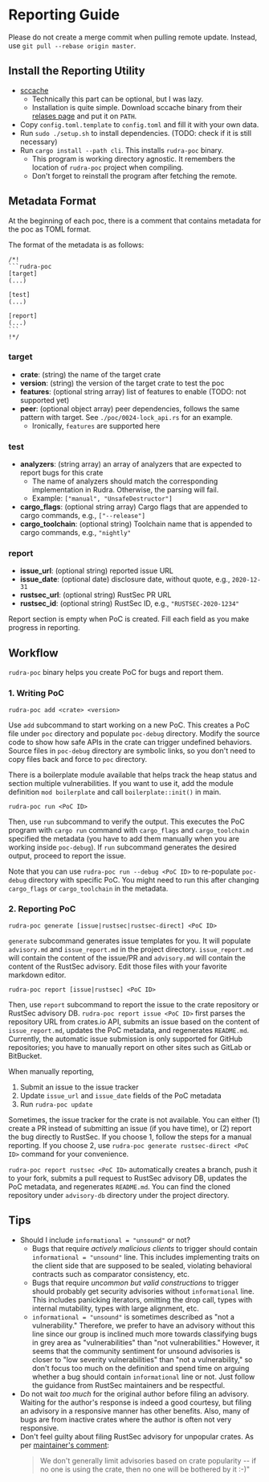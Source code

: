 # Reporting Guide

Please do not create a merge commit when pulling remote update. Instead, use `git pull --rebase origin master`.

## Install the Reporting Utility

- [sccache](https://github.com/mozilla/sccache)
  - Technically this part can be optional, but I was lazy.
  - Installation is quite simple. Download sccache binary from their [relases page](https://github.com/mozilla/sccache/releases) and put it on `PATH`.
- Copy `config.toml.template` to `config.toml` and fill it with your own data.
- Run `sudo ./setup.sh` to install dependencies. (TODO: check if it is still necessary)
- Run `cargo install --path cli`. This installs `rudra-poc` binary.
  - This program is working directory agnostic. It remembers the location of `rudra-poc` project when compiling.
  - Don't forget to reinstall the program after fetching the remote.

## Metadata Format

At the beginning of each poc, there is a comment that contains metadata for the poc as TOML format.

The format of the metadata is as follows:
````
/*!
```rudra-poc
[target]
(...)

[test]
(...)

[report]
(...)
```
!*/
````

### target

- **crate**: (string) the name of the target crate
- **version**: (string) the version of the target crate to test the poc
- **features**: (optional string array) list of features to enable (TODO: not supported yet)
- **peer**: (optional object array) peer dependencies, follows the same pattern with target. See `./poc/0024-lock_api.rs` for an example.
  - Ironically, `features` are supported here

### test

- **analyzers**: (string array) an array of analyzers that are expected to report bugs for this crate
  - The name of analyzers should match the corresponding implementation in Rudra. Otherwise, the parsing will fail.
  - Example: `["manual", "UnsafeDestructor"]`
- **cargo_flags**: (optional string array) Cargo flags that are appended to cargo commands, e.g., `["--release"]`
- **cargo_toolchain**: (optional string) Toolchain name that is appended to cargo commands, e.g., `"nightly"`

### report

- **issue_url**: (optional string) reported issue URL
- **issue_date**: (optional date) disclosure date, without quote, e.g., `2020-12-31`
- **rustsec_url**: (optional string) RustSec PR URL
- **rustsec_id**: (optional string) RustSec ID, e.g., `"RUSTSEC-2020-1234"`

Report section is empty when PoC is created. Fill each field as you make progress in reporting.

## Workflow

`rudra-poc` binary helps you create PoC for bugs and report them.

### 1. Writing PoC

```shell
rudra-poc add <crate> <version>
```

Use `add` subcommand to start working on a new PoC. This creates a PoC file under `poc` directory and populate `poc-debug` directory. Modify the source code to show how safe APIs in the crate can trigger undefined behaviors. Source files in `poc-debug` directory are symbolic links, so you don't need to copy files back and force to `poc` directory.

There is a boilerplate module available that helps track the heap status and section multiple vulnerabilities. If you want to use it, add the module definition `mod boilerplate` and call `boilerplate::init()` in main.


```shell
rudra-poc run <PoC ID>
```

Then, use `run` subcommand to verify the output. This executes the PoC program with `cargo run` command with `cargo_flags` and `cargo_toolchain` specified the metadata (you have to add them manually when you are working inside `poc-debug`). If `run` subcommand generates the desired output, proceed to report the issue.

Note that you can use `rudra-poc run --debug <PoC ID>` to re-populate `poc-debug` directory with specific PoC. You might need to run this after changing `cargo_flags` or `cargo_toolchain` in the metadata.

### 2. Reporting PoC

```shell
rudra-poc generate [issue|rustsec|rustsec-direct] <PoC ID>
```

`generate` subcommand generates issue templates for you. It will populate `advisory.md` and `issue_report.md` in the project directory. `issue_report.md` will contain the content of the issue/PR and `advisory.md` will contain the content of the RustSec advisory. Edit those files with your favorite markdown editor.

```shell
rudra-poc report [issue|rustsec] <PoC ID>
```

Then, use `report` subcommand to report the issue to the crate repository or RustSec advisory DB. `rudra-poc report issue <PoC ID>` first parses the repository URL from crates.io API, submits an issue based on the content of `issue_report.md`, updates the PoC metadata, and regenerates `README.md`. Currently, the automatic issue submission is only supported for GitHub repositories; you have to manually report on other sites such as GitLab or BitBucket.

When manually reporting,
1. Submit an issue to the issue tracker
2. Update `issue_url` and `issue_date` fields of the PoC metadata
3. Run `rudra-poc update`

Sometimes, the issue tracker for the crate is not available. You can either (1) create a PR instead of submitting an issue (if you have time), or (2) report the bug directly to RustSec. If you choose 1, follow the steps for a manual reporting. If you choose 2, use `rudra-poc generate rustsec-direct <PoC ID>` command for your convenience.

`rudra-poc report rustsec <PoC ID>` automatically creates a branch, push it to your fork, submits a pull request to RustSec advisory DB, updates the PoC metadata, and regenerates `README.md`. You can find the cloned repository under `advisory-db` directory under the project directory.

## Tips

- Should I include `informational = "unsound"` or not?
  - Bugs that require *actively malicious clients* to trigger should contain `informational = "unsound"` line. This includes implementing traits on the client side that are supposed to be sealed, violating behavioral contracts such as comparator consistency, etc.
  - Bugs that require *uncommon but valid constructions* to trigger should probably get security advisories without `informational` line. This includes panicking iterators, omitting the drop call, types with internal mutability, types with large alignment, etc.
  - `informational = "unsound"` is sometimes described as "not a vulnerability." Therefore, we prefer to have an advisory without this line since our group is inclined much more towards classifying bugs in grey area as "vulnerabilities" than "not vulnerabilities." However, it seems that the community sentiment for unsound advisories is closer to "low severity vulnerabilities" than "not a vulnerability," so don't focus too much on the definition and spend time on arguing whether a bug should contain `informational` line or not. Just follow the guidance from RustSec maintainers and be respectful.
- Do not wait *too much* for the original author before filing an advisory. Waiting for the author's response is indeed a good courtesy, but filing an advisory in a responsive manner has other benefits. Also, many of bugs are from inactive crates where the author is often not very responsive.
- Don't feel guilty about filing RustSec advisory for unpopular crates. As per [maintainer's comment](https://github.com/RustSec/advisory-db/pull/328#issuecomment-653725642):
  > We don't generally limit advisories based on crate popularity -- if no one is using the crate, then no one will be bothered by it :-)"

